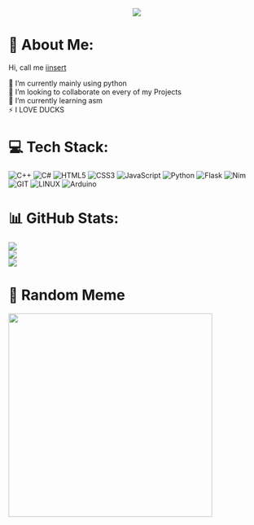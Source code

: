 <p align="center">
  <img src="https://readme-typing-svg.demolab.com/?lines=Hey there, i am iinsert!;https://iinsert.github.io/&font=Fira%20Code&center=true&width=380&height=50&duration=4000&pause=1000">
</p>

# 💫 About Me:
Hi, call me [iinsert](https://businessducks.onrender.com)

🔭 I’m currently mainly using python<br>👯 I’m looking to collaborate on every of my Projects<br>🌱 I’m currently learning asm<br>⚡ I LOVE DUCKS


# 💻 Tech Stack:
![C++](https://img.shields.io/badge/c++-%2300599C.svg?style=for-the-badge&logo=c%2B%2B&logoColor=white) ![C#](https://img.shields.io/badge/c%23-%23239120.svg?style=for-the-badge&logo=c-sharp&logoColor=white)
![HTML5](https://img.shields.io/badge/html5-%23E34F26.svg?style=for-the-badge&logo=html5&logoColor=white) ![CSS3](https://img.shields.io/badge/css3-%231572B6.svg?style=for-the-badge&logo=css3&logoColor=white) ![JavaScript](https://img.shields.io/badge/javascript-%23323330.svg?style=for-the-badge&logo=javascript&logoColor=%23F7DF1E)
![Python](https://img.shields.io/badge/python-3670A0?style=for-the-badge&logo=python&logoColor=ffdd54) ![Flask](https://img.shields.io/badge/flask-%23000.svg?style=for-the-badge&logo=flask&logoColor=white)
![Nim](https://img.shields.io/badge/nim-%23FFE953.svg?style=for-the-badge&logo=nim&logoColor=white)  ![GIT](https://img.shields.io/badge/Git-fc6d26?style=for-the-badge&logo=git&logoColor=white) ![LINUX](https://img.shields.io/badge/Linux-FCC624?style=for-the-badge&logo=linux&logoColor=black) ![Arduino](https://img.shields.io/badge/-Arduino-00979D?style=for-the-badge&logo=Arduino&logoColor=white)
# 📊 GitHub Stats:
![](https://github-readme-stats.vercel.app/api?username=iinsertNameHere&theme=synthwave&hide_border=false&include_all_commits=true&count_private=true)<br/>
![](https://github-readme-streak-stats.herokuapp.com/?user=iinsertNameHere&theme=synthwave&hide_border=false)<br/>
![](https://github-readme-stats.vercel.app/api/top-langs/?username=iinsertNameHere&theme=synthwave&hide_border=false&include_all_commits=true&count_private=true&layout=compact)

# 👾 Random Meme
<img src='https://randommeme-five.vercel.app/' style="height: 400px;"/>
